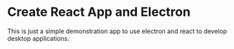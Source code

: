 # Create React App and Electron 

This is just a simple demonstration app to use electron and react to develop desktop applications.
